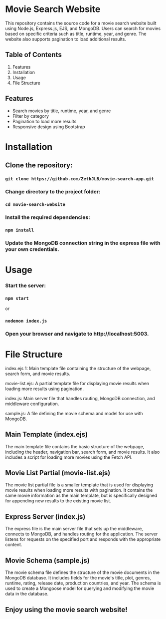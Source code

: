 <h1>Movie Search Website</h1>

<p>This repository contains the source code for a movie search website built using Node.js, Express.js, EJS, and MongoDB. Users can search for movies based on specific criteria such as title, runtime, year, and genre. The website also supports pagination to load additional results.</p>

<h2>Table of Contents</h2>
<ol>
<li>Features</li>
<li>Installation</li>
<li>Usage</li>
<li>File Structure</li>
</ol>
<h2>Features</h2>
<ul>
<li>Search movies by title, runtime, year, and genre</li>
<li>Filter by category</li>
<li>Pagination to load more results</li>
<li>Responsive design using Bootstrap</li>
</ul>

<h1>Installation</h1>

<h2>Clone the repository:</h2>

<h3><code>git clone https://github.com/ZethJLB/movie-search-app.git</code></h3>

<h3>Change directory to the project folder:</h3>

<h3><code>cd movie-search-website</code></h3>

<h3>Install the required dependencies:</h3>

<h3><code>npm install</code></h3>

<h3>Update the MongoDB connection string in the express file with your own credentials.</h3>

<h1>Usage</h1>

<h3>Start the server:</h3>

<h3><code>npm start</code></h3>
or
<h3><code>nodemon index.js</code></h3>

<h3>Open your browser and navigate to http://localhost:5003.</h3>

<h1>File Structure</h1>

<p>index.ejs 1: Main template file containing the structure of the webpage, search form, and movie results.</p>
<p>movie-list.ejs: A partial template file for displaying movie results when loading more results using pagination.</p>
<p>index.js: Main server file that handles routing, MongoDB connection, and middleware configuration.</p>
<p>sample.js: A file defining the movie schema and model for use with MongoDB.</p>

<h2>Main Template (index.ejs)</h2>
The main template file contains the basic structure of the webpage, including the header, navigation bar, search form, and movie results. It also includes a script for loading more movies using the Fetch API.

<h2>Movie List Partial (movie-list.ejs)</h2>
<p>The movie list partial file is a smaller template that is used for displaying movie results when loading more results with pagination. It contains the same movie information as the main template, but is specifically designed for appending new results to the existing movie list.</p>

<h2>Express Server (index.js)</h2>
<p>The express file is the main server file that sets up the middleware, connects to MongoDB, and handles routing for the application. The server listens for requests on the specified port and responds with the appropriate content.</p>

<h2>Movie Schema (sample.js)</h2>
<p>The movie schema file defines the structure of the movie documents in the MongoDB database. It includes fields for the movie's title, plot, genres, runtime, rating, release date, production countries, and year. The schema is used to create a Mongoose model for querying and modifying the movie data in the database.</p>

<h2>Enjoy using the movie search website!<h2>
